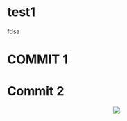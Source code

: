 

# test1
fdsa

# COMMIT 1

# Commit 2


<p align="center"><img src="https://cdn.rawgit.com/bpmccurdy/test1/master/img.svg"></p>




